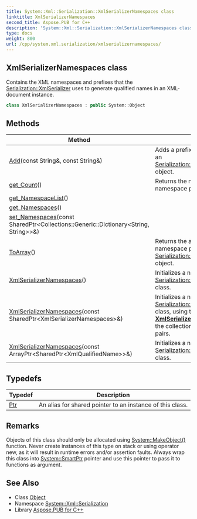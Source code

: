 ```yaml
---
title: System::Xml::Serialization::XmlSerializerNamespaces class
linktitle: XmlSerializerNamespaces
second_title: Aspose.PUB for C++
description: 'System::Xml::Serialization::XmlSerializerNamespaces class. Contains the XML namespaces and prefixes that the Serialization::XmlSerializer uses to generate qualified names in an XML-document instance in C++.'
type: docs
weight: 800
url: /cpp/system.xml.serialization/xmlserializernamespaces/
---
```

## XmlSerializerNamespaces class


Contains the XML namespaces and prefixes that the [Serialization::XmlSerializer](../xmlserializer/) uses to generate qualified names in an XML-document instance.

```cpp
class XmlSerializerNamespaces : public System::Object
```

## Methods

| Method | Description |
| --- | --- |
| [Add](./add/)(const String\&, const String\&) | Adds a prefix and namespace pair to an [Serialization::XmlSerializerNamespaces](./) object. |
| [get_Count](./get_count/)() | Returns the number of prefix and namespace pairs in the collection. |
| [get_NamespaceList](./get_namespacelist/)() |  |
| [get_Namespaces](./get_namespaces/)() |  |
| [set_Namespaces](./set_namespaces/)(const SharedPtr\<Collections::Generic::Dictionary\<String, String\>\>\&) |  |
| [ToArray](./toarray/)() | Returns the array of prefix and namespace pairs in an [Serialization::XmlSerializerNamespaces](./) object. |
| [XmlSerializerNamespaces](./xmlserializernamespaces/)() | Initializes a new instance of the [Serialization::XmlSerializerNamespaces](./) class. |
| [XmlSerializerNamespaces](./xmlserializernamespaces/)(const SharedPtr\<XmlSerializerNamespaces\>\&) | Initializes a new instance of the [Serialization::XmlSerializerNamespaces](./) class, using the specified instance of **[XmlSerializerNamespaces](./)** containing the collection of prefix and namespace pairs. |
| [XmlSerializerNamespaces](./xmlserializernamespaces/)(const ArrayPtr\<SharedPtr\<XmlQualifiedName\>\>\&) | Initializes a new instance of the [Serialization::XmlSerializerNamespaces](./) class. |
## Typedefs

| Typedef | Description |
| --- | --- |
| [Ptr](./ptr/) | An alias for shared pointer to an instance of this class. |
## Remarks



Objects of this class should only be allocated using [System::MakeObject()](../../system/makeobject/) function. Never create instances of this type on stack or using operator new, as it will result in runtime errors and/or assertion faults. Always wrap this class into [System::SmartPtr](../../system/smartptr/) pointer and use this pointer to pass it to functions as argument. 

## See Also

* Class [Object](../../system/object/)
* Namespace [System::Xml::Serialization](../)
* Library [Aspose.PUB for C++](../../)
